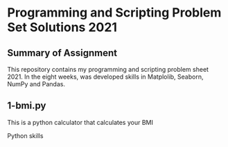 # Programming and Scripting Problem Set Solutions 2021

## Summary of Assignment
<p>This repository contains my programming and scripting problem sheet 2021. In the eight weeks, was developed skills in Matplolib, Seaborn, NumPy and Pandas.</p>



## 1-bmi.py
<p>This is a python calculator that calculates your BMI</p>
<p>Python skills</p>


